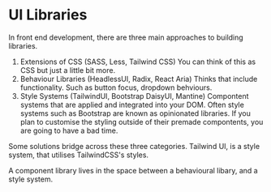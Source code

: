 # UI Libraries

In front end development, there are three main approaches to building libraries.

1. Extensions of CSS (SASS, Less, Tailwind CSS)
   You can think of this as CSS but just a little bit more.
2. Behaviour Libraries (HeadlessUI, Radix, React Aria)
   Thinks that include functionality. Such as button focus, dropdown behviours.
3. Style Systems (TailwindUI, Bootstrap DaisyUI, Mantine)
   Compontent systems that are applied and integrated into your DOM.
   Often style systems such as Bootstrap are known as opinionated libraries. If you plan to customise the styling outside of their premade compontents, you are going to have a bad time.

Some solutions bridge across these three categories.
Tailwind UI, is a style system, that utilises TailwindCSS's styles. 

A component library lives in the space between a behavioural libary, and a style system.